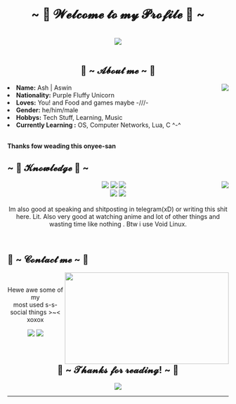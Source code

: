 <body>
<h1 align="center">~ 💖 𝓦𝓮𝓵𝓬𝓸𝓶𝓮 𝓽𝓸 𝓶𝔂 𝓟𝓻𝓸𝓯𝓲𝓵𝓮 💖 ~</h1>
<br>
<div align="center">
<img src="https://i.imgur.com/jx17oHT.gif">
</div>
<br>
<div>
<h2 align="center"> 🦊 ~ 𝓐𝓫𝓸𝓾𝓽 𝓶𝓮 ~ 🦊 </h2>
<img src="https://64.media.tumblr.com/e1f1c97123ae217eb731500e502e0083/tumblr_n9dxcikmIU1qc9zfzo7_r1_250.gif" align="right">
<li>
<b>Name:</b> Ash | Aswin </li>
<li>
<b>Nationality:</b> Purple Fluffy Unicorn
</li>
<li>
<b>Loves:</b> You! and Food and games maybe -///-
</li>
<li>
<b>Gender:</b> he/him/male
</li>
<li>
<b>Hobbys:</b> Tech Stuff, Learning, Music
</li>
<li>
<b>Currently Learning :</b> OS, Computer Networks, Lua, C ^-^
</li>
<br>
<p><b>     Thanks fow weading this onyee-san<br>
</b></p>
</div>
<div>
<h2 align="left">            ~ 📇 𝓚𝓷𝓸𝔀𝓵𝓮𝓭𝓰𝓮 📇 ~</h2>
<p>
<img src="https://i.pinimg.com/originals/8d/4b/77/8d4b77c44b7a68c0fd609411e2c0ec3c.gif" align="right">
</div>
<div>
<p align="center"><img src="https://img.shields.io/badge/%20python%20-%2331A8FF.svg?&style=for-the-badge&logo=python&logoColor=white"/> <img src="https://img.shields.io/badge/%20(learning)%20-%23E34F26.svg?&style=for-the-badge&logo=c&logoColor=white"/> <img src="https://img.shields.io/badge/cpp(learning)-%2331A8FF.svg?&style=for-the-badge&logo=c%2B%2B&logoColor=white"/><br>
 <img src="https://img.shields.io/badge/%20Bash%20-%2343853D.svg?&style=for-the-badge&logo=linux&logoColor=white"/> <img src="https://img.shields.io/badge/git%20-%23F05033.svg?&style=for-the-badge&logo=git&logoColor=white"/> <br><br>
Im also good at speaking and shitposting in telegram(xD) or writing this shit here. Lit. Also very good at watching anime and lot of other things and wasting time like nothing . Btw i use Void Linux.
</p>
<br>
<h2>           📝 ~ 𝓒𝓸𝓷𝓽𝓪𝓬𝓽 𝓶𝓮 ~ 📝</h2>
<img src="https://i.imgur.com/KXx0cCx.gif" align="right" width="373.5px" height="208.5px">
<br>
<p align="center">Hewe awe some of my <br>
most used s-s-social things >~< xoxox</p>
<p align="center"><a href="https://t.me/park_mujin" target="_blank"><img src="https://img.shields.io/badge/Ash%20-%231DA1F2.svg?&style=for-the-badge&logo=Telegram&logoColor=white"/></a> <a href="https://discordapp.com/users/ashTwo#7411" target="_blank"><img src="https://img.shields.io/badge/ashTwo%20-%237289DA.svg?&style=for-the-badge&logo=discord&logoColor=white"/></a></p>
</div>
<br>
<div>
<h2 align="center">💖 ~ 𝓣𝓱𝓪𝓷𝓴𝓼 𝓯𝓸𝓻 𝓻𝓮𝓪𝓭𝓲𝓷𝓰! ~ 💖</h2>
<div align="center">
<img src="https://thumbs.gfycat.com/ElderlyNiceIsopod-size_restricted.gif">
</div>
<hr>
</div>
</div>
</body>
